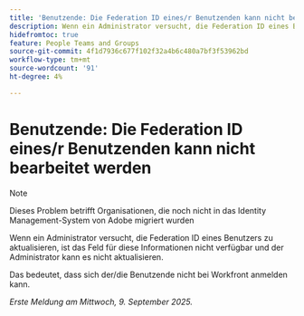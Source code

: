 ```yaml
---
title: 'Benutzende: Die Federation ID eines/r Benutzenden kann nicht bearbeitet werden'
description: Wenn ein Administrator versucht, die Federation ID eines Benutzers zu aktualisieren, ist das Feld für diese Informationen nicht verfügbar und der Administrator kann es nicht aktualisieren.
hidefromtoc: true
feature: People Teams and Groups
source-git-commit: 4f1d7936c677f102f32a4b6c480a7bf3f53962bd
workflow-type: tm+mt
source-wordcount: '91'
ht-degree: 4%

---
```



# Benutzende: Die Federation ID eines/r Benutzenden kann nicht bearbeitet werden

>[!NOTE]
>
>Dieses Problem betrifft Organisationen, die noch nicht in das Identity Management-System von Adobe migriert wurden

Wenn ein Administrator versucht, die Federation ID eines Benutzers zu aktualisieren, ist das Feld für diese Informationen nicht verfügbar und der Administrator kann es nicht aktualisieren.

Das bedeutet, dass sich der/die Benutzende nicht bei Workfront anmelden kann.

_Erste Meldung am Mittwoch, 9. September 2025._

